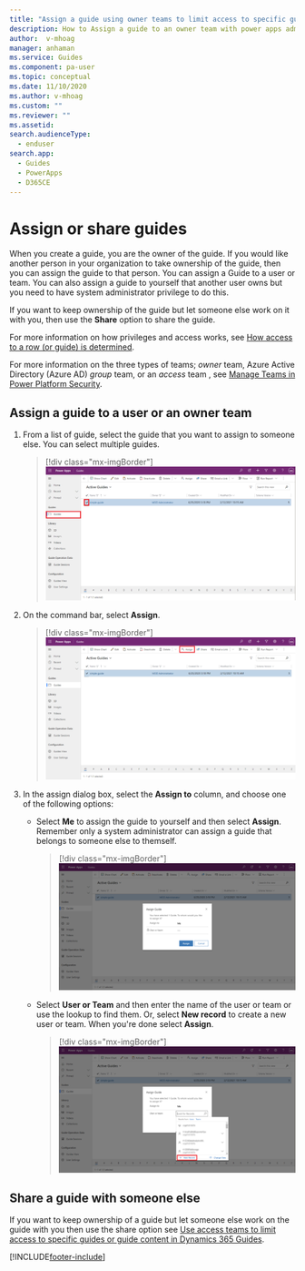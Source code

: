 ```yaml
---
title: "Assign a guide using owner teams to limit access to specific guides or guide content in Dynamics 365 Guides | MicrosoftDocs"
description: How to Assign a guide to an owner team with power apps admin
author:  v-mhoag
manager: anhaman
ms.service: Guides
ms.component: pa-user
ms.topic: conceptual
ms.date: 11/10/2020
ms.author: v-mhoag
ms.custom: ""
ms.reviewer: ""
ms.assetid: 
search.audienceType: 
  - enduser
search.app: 
  - Guides
  - PowerApps
  - D365CE
---
```

<!-- This article is a copy of the article below with the term "guide" updated to "guide".   A better solution will have to be found to "customize" core power apps support documents to address the specific D365 Guides user experience.  
https://docs.microsoft.com/en-us/powerapps/user/assign-or-share-records -->

# Assign or share guides

When you create a guide, you are the owner of the guide. If you would like another person in your organization to take ownership of the guide, then you can assign the guide to that person. You can assign a Guide to a user or team. You can also assign a guide to yourself that another user owns but you need to have system administrator privilege to do this.

If you want to keep ownership of the guide but let someone else work on it with you, then use the **Share** option to share the guide.

For more information on how privileges and access works, see [How access to a row (or guide) is determined](https://docs.microsoft.com/power-platform/admin/how-record-access-determined).

For more information on the three types of teams; *owner* team, Azure Active Directory (Azure AD) *group* team, or an *access* team , see [Manage Teams in Power Platform Security](https://docs.microsoft.com/en-us/power-platform/admin/manage-teams).

## Assign a guide to a user or an owner team

1. From a list of guide, select the guide that you want to assign to someone else. You can select multiple guides.

   > [!div class="mx-imgBorder"]
   > ![Select the guide that you want to reassign](media/admin-access-assign-01.png "Select the guide that you want to reassign")

2. On the command bar, select **Assign**. 

   > [!div class="mx-imgBorder"]
   > ![Select assign a guide](media/admin-access-assign-02.png "Select assign a guide")

  
3. In the assign dialog box, select the **Assign to** column, and choose one of the following options:
    - Select **Me** to assign the guide to yourself and then select **Assign**. Remember only a system administrator can assign a guide that belongs to someone else to themself.
    
      > [!div class="mx-imgBorder"]
      > ![Select Me to assign the guide to yourself](media/admin-access-assign-03.png "Select Me to assign the guide to yourself")
    
    - Select **User or Team** and then enter the name of the user or team or use the lookup to find them. Or, select **New record** to create a new user or team. When you're done select **Assign**.

      > [!div class="mx-imgBorder"]
      > ![Use the lookup to reassign a guide](media/admin-access-assign-04.png "Use the lookup to reassign a guide")


 
 ## Share a guide with someone else
 
 If you want to keep ownership of a guide but let someone else work on the guide with you then use the share option see [Use access teams to limit access to specific guides or guide content in Dynamics 365 Guides](https://docs.microsoft.com/en-us/dynamics365/mixed-reality/guides/admin-access-teams).



[!INCLUDE[footer-include](../includes/footer-banner.md)]
